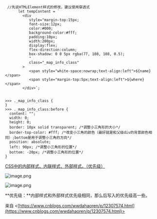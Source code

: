 # <br />
```vue

 //先说HTMLElement样式的修改，建议使用穿透式 
      let tempContent = ` 
        <div 
           style="margin-top:15px; 
           font-size:12px; 
           color:#000; 
           background-color:#fff; 
           padding:10px; 
           width:200px; 
           display:flex; 
           flex-direction:column; 
           box-shadow: 0 0 5px rgba(77, 108, 108, 0.5); 
           " 
           class="_map_info_class" 
        > 
           <span style="white-space:nowrap;text-align:left">${name}</span> 
           <span style="margin-top:5px;text-align:left">${where}</span> 
        </div>`; 
 
 
>>> ._map_info_class { 
} 
>>> ._map_info_class:before { 
  content: ""; 
  width: 0; 
  height: 0; 
  border: 10px solid transparent; /*调整小三角形的大小*/ 
  border-top-color: #fff; /*改变小三角的颜色（最好就是和父级div的背景颜色相同）;bottom是用于调整小三角的方向*/ 
  position: absolute; 
  left: 90px; /*调整小三角形的位置*/ 
  bottom: -20px; /*调整小三角形的位置*/ 
} 

```
[CSS中的内部样式、内联样式、外部样式。（优先级）](https://www.cnblogs.com/wwdahaoren/p/12307574.html) 

![image.png](https://cdn.nlark.com/yuque/0/2022/png/26798000/1662467372834-d6230527-47e9-4ce3-87af-45c056410abe.png#clientId=ua159844b-986b-4&from=paste&id=uab732a28&originHeight=571&originWidth=752&originalType=url&ratio=1&rotation=0&showTitle=false&size=49146&status=done&style=none&taskId=u9fe51089-1382-4489-bb00-757c8f5780e&title=)


![image.png](https://cdn.nlark.com/yuque/0/2022/png/26798000/1662467372826-095adeea-3d8e-4d86-a797-5e39456c27a1.png#clientId=ua159844b-986b-4&from=paste&id=uf23eeed7&originHeight=152&originWidth=514&originalType=url&ratio=1&rotation=0&showTitle=false&size=6919&status=done&style=none&taskId=ucd919eb1-2fde-4ec7-8a1d-843c57771d5&title=)

**优先级：**内部样式和外部样式优先级相同，那么后写入的优先级高一些。 

来自 <[https://www.cnblogs.com/wwdahaoren/p/12307574.html](https://www.cnblogs.com/wwdahaoren/p/12307574.html)>  
